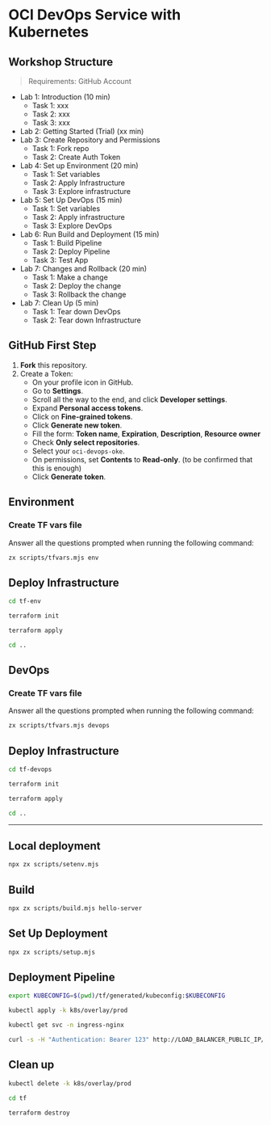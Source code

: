 # OCI DevOps Service with Kubernetes

## Workshop Structure

> Requirements: GitHub Account

- Lab 1: Introduction (10 min)
  - Task 1: xxx
  - Task 2: xxx
  - Task 3: xxx
- Lab 2: Getting Started (Trial)  (xx min)
- Lab 3: Create Repository and Permissions
  - Task 1: Fork repo
  - Task 2: Create Auth Token
- Lab 4: Set up Environment (20 min)
  - Task 1: Set variables
  - Task 2: Apply Infrastructure
  - Task 3: Explore infrastructure
- Lab 5: Set Up DevOps (15 min)
  - Task 1: Set variables
  - Task 2: Apply infrastructure
  - Task 3: Explore DevOps
- Lab 6: Run Build and Deployment (15 min)
  - Task 1: Build Pipeline
  - Task 2: Deploy Pipeline
  - Task 3: Test App
- Lab 7: Changes and Rollback (20 min)
  - Task 1: Make a change
  - Task 2: Deploy the change
  - Task 3:  Rollback the change
- Lab 7: Clean Up (5 min)
  - Task 1: Tear down DevOps
  - Task 2: Tear down Infrastructure

## GitHub First Step

1. **Fork** this repository.
2. Create a Token:
    - On your profile icon in GitHub.
    - Go to **Settings**.
    - Scroll all the way to the end, and click **Developer settings**.
    - Expand **Personal access tokens**.
    - Click on **Fine-grained tokens**.
    - Click **Generate new token**.
    - Fill the form: **Token name**, **Expiration**, **Description**, **Resource owner**
    - Check **Only select repositories**.
    - Select your `oci-devops-oke`.
    - On permissions, set **Contents** to **Read-only**. (to be confirmed that this is enough)
    - Click **Generate token**.

## Environment

### Create TF vars file

Answer all the questions prompted when running the following command:
```bash
zx scripts/tfvars.mjs env
```

## Deploy Infrastructure

```bash
cd tf-env
```

```bash
terraform init
```

```bash
terraform apply
```

```bash
cd ..
```

## DevOps

### Create TF vars file

Answer all the questions prompted when running the following command:
```bash
zx scripts/tfvars.mjs devops
```

## Deploy Infrastructure

```bash
cd tf-devops
```

```bash
terraform init
```

```bash
terraform apply
```

```bash
cd ..
```

---

## Local deployment

```bash
npx zx scripts/setenv.mjs
```

## Build

```bash
npx zx scripts/build.mjs hello-server
```

## Set Up Deployment

```bash
npx zx scripts/setup.mjs
```

## Deployment Pipeline

```bash
export KUBECONFIG=$(pwd)/tf/generated/kubeconfig:$KUBECONFIG
```

```bash
kubectl apply -k k8s/overlay/prod
```

```bash
kubectl get svc -n ingress-nginx
```

```bash
curl -s -H "Authentication: Bearer 123" http://LOAD_BALANCER_PUBLIC_IP/ | jq .
```

## Clean up

```bash
kubectl delete -k k8s/overlay/prod
```

```bash
cd tf
```

```bash
terraform destroy
```